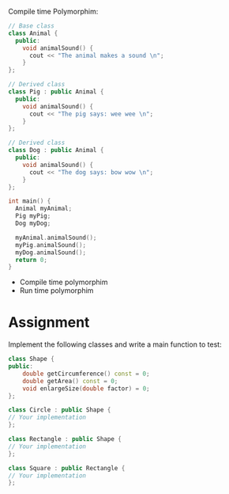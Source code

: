 Compile time Polymorphim:
```C++
// Base class
class Animal {
  public:
    void animalSound() {
      cout << "The animal makes a sound \n";
    }
};

// Derived class
class Pig : public Animal {
  public:
    void animalSound() {
      cout << "The pig says: wee wee \n";
    }
};

// Derived class
class Dog : public Animal {
  public:
    void animalSound() {
      cout << "The dog says: bow wow \n";
    }
};

int main() {
  Animal myAnimal;
  Pig myPig;
  Dog myDog;

  myAnimal.animalSound();
  myPig.animalSound();
  myDog.animalSound();
  return 0;
}
```


- Compile time polymorphim
- Run time polymorphim

# Assignment
Implement the following classes and write a main function to test:
```C++
class Shape {
public:
    double getCircumference() const = 0;
    double getArea() const = 0;
    void enlargeSize(double factor) = 0;
};

class Circle : public Shape {
// Your implementation
};

class Rectangle : public Shape {
// Your implementation
};

class Square : public Rectangle {
// Your implementation
};
```